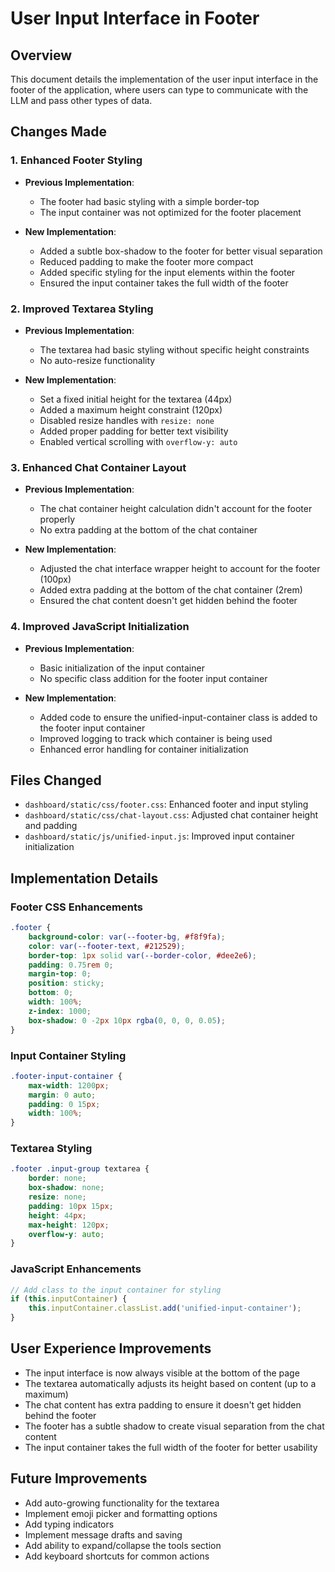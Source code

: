 # User Input Interface in Footer

## Overview
This document details the implementation of the user input interface in the footer of the application, where users can type to communicate with the LLM and pass other types of data.

## Changes Made

### 1. Enhanced Footer Styling
- **Previous Implementation**: 
  - The footer had basic styling with a simple border-top
  - The input container was not optimized for the footer placement

- **New Implementation**:
  - Added a subtle box-shadow to the footer for better visual separation
  - Reduced padding to make the footer more compact
  - Added specific styling for the input elements within the footer
  - Ensured the input container takes the full width of the footer

### 2. Improved Textarea Styling
- **Previous Implementation**:
  - The textarea had basic styling without specific height constraints
  - No auto-resize functionality

- **New Implementation**:
  - Set a fixed initial height for the textarea (44px)
  - Added a maximum height constraint (120px)
  - Disabled resize handles with `resize: none`
  - Added proper padding for better text visibility
  - Enabled vertical scrolling with `overflow-y: auto`

### 3. Enhanced Chat Container Layout
- **Previous Implementation**:
  - The chat container height calculation didn't account for the footer properly
  - No extra padding at the bottom of the chat container

- **New Implementation**:
  - Adjusted the chat interface wrapper height to account for the footer (100px)
  - Added extra padding at the bottom of the chat container (2rem)
  - Ensured the chat content doesn't get hidden behind the footer

### 4. Improved JavaScript Initialization
- **Previous Implementation**:
  - Basic initialization of the input container
  - No specific class addition for the footer input container

- **New Implementation**:
  - Added code to ensure the unified-input-container class is added to the footer input container
  - Improved logging to track which container is being used
  - Enhanced error handling for container initialization

## Files Changed
- `dashboard/static/css/footer.css`: Enhanced footer and input styling
- `dashboard/static/css/chat-layout.css`: Adjusted chat container height and padding
- `dashboard/static/js/unified-input.js`: Improved input container initialization

## Implementation Details

### Footer CSS Enhancements
```css
.footer {
    background-color: var(--footer-bg, #f8f9fa);
    color: var(--footer-text, #212529);
    border-top: 1px solid var(--border-color, #dee2e6);
    padding: 0.75rem 0;
    margin-top: 0;
    position: sticky;
    bottom: 0;
    width: 100%;
    z-index: 1000;
    box-shadow: 0 -2px 10px rgba(0, 0, 0, 0.05);
}
```

### Input Container Styling
```css
.footer-input-container {
    max-width: 1200px;
    margin: 0 auto;
    padding: 0 15px;
    width: 100%;
}
```

### Textarea Styling
```css
.footer .input-group textarea {
    border: none;
    box-shadow: none;
    resize: none;
    padding: 10px 15px;
    height: 44px;
    max-height: 120px;
    overflow-y: auto;
}
```

### JavaScript Enhancements
```javascript
// Add class to the input container for styling
if (this.inputContainer) {
    this.inputContainer.classList.add('unified-input-container');
}
```

## User Experience Improvements
- The input interface is now always visible at the bottom of the page
- The textarea automatically adjusts its height based on content (up to a maximum)
- The chat content has extra padding to ensure it doesn't get hidden behind the footer
- The footer has a subtle shadow to create visual separation from the chat content
- The input container takes the full width of the footer for better usability

## Future Improvements
- Add auto-growing functionality for the textarea
- Implement emoji picker and formatting options
- Add typing indicators
- Implement message drafts and saving
- Add ability to expand/collapse the tools section
- Add keyboard shortcuts for common actions
